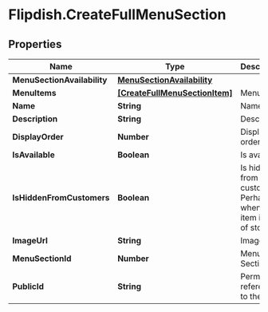 # Flipdish.CreateFullMenuSection

## Properties

Name | Type | Description | Notes
------------ | ------------- | ------------- | -------------
**MenuSectionAvailability** | [**MenuSectionAvailability**](MenuSectionAvailability.md) |  | [optional] 
**MenuItems** | [**[CreateFullMenuSectionItem]**](CreateFullMenuSectionItem.md) | Menu items | [optional] 
**Name** | **String** | Name | [optional] 
**Description** | **String** | Description | [optional] 
**DisplayOrder** | **Number** | Display order | [optional] 
**IsAvailable** | **Boolean** | Is available | [optional] 
**IsHiddenFromCustomers** | **Boolean** | Is hidden from customer. Perhaps when the item is out of stock. | [optional] 
**ImageUrl** | **String** | Image url | [optional] 
**MenuSectionId** | **Number** | Menu Section Id | [optional] 
**PublicId** | **String** | Permanent reference to the item. | [optional] 


